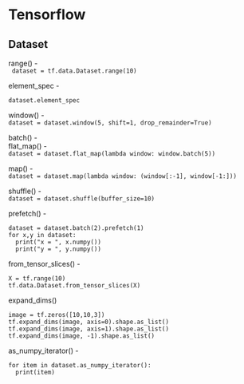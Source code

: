 # Tensorflow

## Dataset 


range() -   
``` dataset = tf.data.Dataset.range(10)```  

element_spec - 
```
dataset.element_spec
```
  
window() -   
```dataset = dataset.window(5, shift=1, drop_remainder=True)```  
  
batch() -     
flat_map() -   
```dataset = dataset.flat_map(lambda window: window.batch(5))```  
  
map() -   
```dataset = dataset.map(lambda window: (window[:-1], window[-1:]))```  
  
shuffle() -   
```dataset = dataset.shuffle(buffer_size=10)```  
  
prefetch() -   
```
dataset = dataset.batch(2).prefetch(1)  
for x,y in dataset:  
  print("x = ", x.numpy())   
  print("y = ", y.numpy())    
```    
    
from_tensor_slices() -  
``` 
X = tf.range(10)  
tf.data.Dataset.from_tensor_slices(X)  
```

expand_dims()
```
image = tf.zeros([10,10,3])
tf.expand_dims(image, axis=0).shape.as_list()
tf.expand_dims(image, axis=1).shape.as_list()
tf.expand_dims(image, -1).shape.as_list()
```

as_numpy_iterator() - 
```
for item in dataset.as_numpy_iterator():
  print(item)
```


